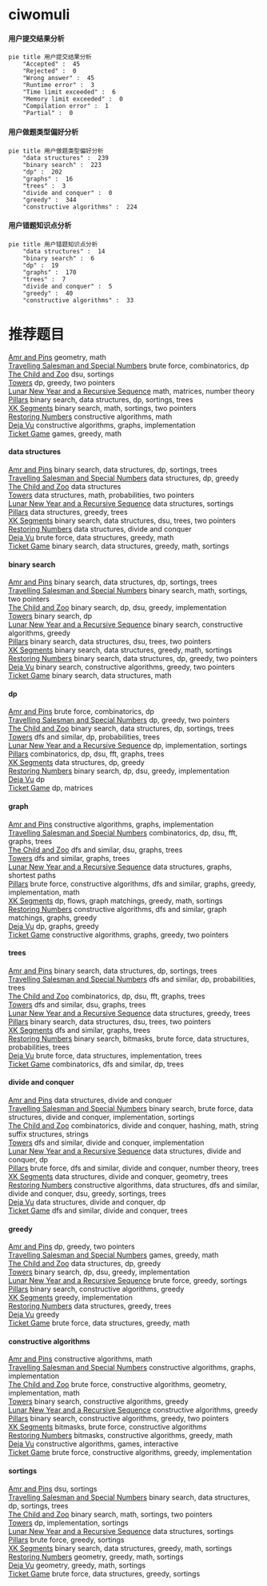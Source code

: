 # ciwomuli
<!-- tabs:start -->
#### **用户提交结果分析**

```mermaid
pie title 用户提交结果分析
    "Accepted" :  45
    "Rejected" :  0
    "Wrong answer" :  45
    "Runtime error" :  3
    "Time limit exceeded" :  6
    "Memory limit exceeded" :  0
    "Compilation error" :  1
    "Partial" :  0
```
#### **用户做题类型偏好分析**

```mermaid
pie title 用户做题类型偏好分析
    "data structures" :  239
    "binary search" :  223
    "dp" :  202
    "graphs" :  16
    "trees" :  3
    "divide and conquer" :  0
    "greedy" :  344
    "constructive algorithms" :  224
```
#### **用户错题知识点分析**

```mermaid
pie title 用户错题知识点分析
    "data structures" :  14
    "binary search" :  6
    "dp" :  19
    "graphs" :  170
    "trees" :  7
    "divide and conquer" :  5
    "greedy" :  40
    "constructive algorithms" :  33
```
<!-- tabs:end -->
# 推荐题目
[Amr and Pins](http://codeforces.com/problemset/problem/507/B)		geometry,
                        math		  
[Travelling Salesman and Special Numbers](http://codeforces.com/problemset/problem/914/C)		brute force,
                        combinatorics,
                        dp		  
[The Child and Zoo](https://codeforces.com/contest/438/problem/B)		dsu,
                        sortings		  
[Towers](http://codeforces.com/problemset/problem/229/D)		dp,
                        greedy,
                        two pointers		  
[Lunar New Year and a Recursive Sequence](http://codeforces.com/problemset/problem/1106/F)		math,
                        matrices,
                        number theory		  
[Pillars](http://codeforces.com/problemset/problem/474/E)		binary search,
                        data structures,
                        dp,
                        sortings,
                        trees		  
[XK Segments](http://codeforces.com/problemset/problem/895/B)		binary search,
                        math,
                        sortings,
                        two pointers		  
[Restoring Numbers](http://codeforces.com/problemset/problem/509/D)		constructive algorithms,
                        math		  
[Deja Vu](http://codeforces.com/problemset/problem/331/E1)		constructive algorithms,
                        graphs,
                        implementation		  
[Ticket Game](http://codeforces.com/problemset/problem/1215/D)		games,
                        greedy,
                        math		  
<!-- tabs:start -->
#### **data structures**
[Amr and Pins](http://codeforces.com/problemset/problem/474/E)		binary search,
                        data structures,
                        dp,
                        sortings,
                        trees		  
[Travelling Salesman and Special Numbers](http://codeforces.com/problemset/problem/675/E)		data structures,
                        dp,
                        greedy		  
[The Child and Zoo](http://codeforces.com/problemset/problem/121/E)		data structures		  
[Towers](http://codeforces.com/problemset/problem/846/F)		data structures,
                        math,
                        probabilities,
                        two pointers		  
[Lunar New Year and a Recursive Sequence](http://codeforces.com/problemset/problem/12/D)		data structures,
                        sortings		  
[Pillars](http://codeforces.com/problemset/problem/980/E)		data structures,
                        greedy,
                        trees		  
[XK Segments](http://codeforces.com/problemset/problem/6/E)		binary search,
                        data structures,
                        dsu,
                        trees,
                        two pointers		  
[Restoring Numbers](http://codeforces.com/problemset/problem/1295/E)		data structures,
                        divide and conquer		  
[Deja Vu](http://codeforces.com/problemset/problem/1499/C)		brute force,
                        data structures,
                        greedy,
                        math		  
[Ticket Game](http://codeforces.com/problemset/problem/1428/E)		binary search,
                        data structures,
                        greedy,
                        math,
                        sortings		  
#### **binary search**
[Amr and Pins](http://codeforces.com/problemset/problem/474/E)		binary search,
                        data structures,
                        dp,
                        sortings,
                        trees		  
[Travelling Salesman and Special Numbers](http://codeforces.com/problemset/problem/895/B)		binary search,
                        math,
                        sortings,
                        two pointers		  
[The Child and Zoo](http://codeforces.com/problemset/problem/1370/D)		binary search,
                        dp,
                        dsu,
                        greedy,
                        implementation		  
[Towers](http://codeforces.com/problemset/problem/847/E)		binary search,
                        dp		  
[Lunar New Year and a Recursive Sequence](http://codeforces.com/problemset/problem/335/A)		binary search,
                        constructive algorithms,
                        greedy		  
[Pillars](http://codeforces.com/problemset/problem/6/E)		binary search,
                        data structures,
                        dsu,
                        trees,
                        two pointers		  
[XK Segments](http://codeforces.com/problemset/problem/1428/E)		binary search,
                        data structures,
                        greedy,
                        math,
                        sortings		  
[Restoring Numbers](http://codeforces.com/problemset/problem/1492/C)		binary search,
                        data structures,
                        dp,
                        greedy,
                        two pointers		  
[Deja Vu](http://codeforces.com/problemset/problem/1463/D)		binary search,
                        constructive algorithms,
                        greedy,
                        two pointers		  
[Ticket Game](http://codeforces.com/problemset/problem/1490/G)		binary search,
                        data structures,
                        math		  
#### **dp**
[Amr and Pins](http://codeforces.com/problemset/problem/914/C)		brute force,
                        combinatorics,
                        dp		  
[Travelling Salesman and Special Numbers](http://codeforces.com/problemset/problem/229/D)		dp,
                        greedy,
                        two pointers		  
[The Child and Zoo](http://codeforces.com/problemset/problem/474/E)		binary search,
                        data structures,
                        dp,
                        sortings,
                        trees		  
[Towers](http://codeforces.com/problemset/problem/123/E)		dfs and similar,
                        dp,
                        probabilities,
                        trees		  
[Lunar New Year and a Recursive Sequence](http://codeforces.com/problemset/problem/433/B)		dp,
                        implementation,
                        sortings		  
[Pillars](http://codeforces.com/problemset/problem/1408/G)		combinatorics,
                        dp,
                        dsu,
                        fft,
                        graphs,
                        trees		  
[XK Segments](http://codeforces.com/problemset/problem/675/E)		data structures,
                        dp,
                        greedy		  
[Restoring Numbers](http://codeforces.com/problemset/problem/1370/D)		binary search,
                        dp,
                        dsu,
                        greedy,
                        implementation		  
[Deja Vu](https://codeforces.com/contest/791/problem/E)		dp		  
[Ticket Game](http://codeforces.com/problemset/problem/222/E)		dp,
                        matrices		  
#### **graph**
[Amr and Pins](http://codeforces.com/problemset/problem/331/E1)		constructive algorithms,
                        graphs,
                        implementation		  
[Travelling Salesman and Special Numbers](http://codeforces.com/problemset/problem/1408/G)		combinatorics,
                        dp,
                        dsu,
                        fft,
                        graphs,
                        trees		  
[The Child and Zoo](http://codeforces.com/problemset/problem/466/E)		dfs and similar,
                        dsu,
                        graphs,
                        trees		  
[Towers](http://codeforces.com/problemset/problem/1006/E)		dfs and similar,
                        graphs,
                        trees		  
[Lunar New Year and a Recursive Sequence](http://codeforces.com/problemset/problem/786/B)		data structures,
                        graphs,
                        shortest paths		  
[Pillars](http://codeforces.com/problemset/problem/1487/C)		brute force,
                        constructive algorithms,
                        dfs and similar,
                        graphs,
                        greedy,
                        implementation,
                        math		  
[XK Segments](http://codeforces.com/problemset/problem/1437/C)		dp,
                        flows,
                        graph matchings,
                        greedy,
                        math,
                        sortings		  
[Restoring Numbers](http://codeforces.com/problemset/problem/1470/D)		constructive algorithms,
                        dfs and similar,
                        graph matchings,
                        graphs,
                        greedy		  
[Deja Vu](http://codeforces.com/problemset/problem/1476/C)		dp,
                        graphs,
                        greedy		  
[Ticket Game](http://codeforces.com/problemset/problem/1304/D)		constructive algorithms,
                        graphs,
                        greedy,
                        two pointers		  
#### **trees**
[Amr and Pins](http://codeforces.com/problemset/problem/474/E)		binary search,
                        data structures,
                        dp,
                        sortings,
                        trees		  
[Travelling Salesman and Special Numbers](http://codeforces.com/problemset/problem/123/E)		dfs and similar,
                        dp,
                        probabilities,
                        trees		  
[The Child and Zoo](http://codeforces.com/problemset/problem/1408/G)		combinatorics,
                        dp,
                        dsu,
                        fft,
                        graphs,
                        trees		  
[Towers](http://codeforces.com/problemset/problem/466/E)		dfs and similar,
                        dsu,
                        graphs,
                        trees		  
[Lunar New Year and a Recursive Sequence](http://codeforces.com/problemset/problem/980/E)		data structures,
                        greedy,
                        trees		  
[Pillars](http://codeforces.com/problemset/problem/6/E)		binary search,
                        data structures,
                        dsu,
                        trees,
                        two pointers		  
[XK Segments](http://codeforces.com/problemset/problem/1006/E)		dfs and similar,
                        graphs,
                        trees		  
[Restoring Numbers](http://codeforces.com/problemset/problem/1479/D)		binary search,
                        bitmasks,
                        brute force,
                        data structures,
                        probabilities,
                        trees		  
[Deja Vu](http://codeforces.com/problemset/problem/1511/C)		brute force,
                        data structures,
                        implementation,
                        trees		  
[Ticket Game](http://codeforces.com/problemset/problem/1499/F)		combinatorics,
                        dfs and similar,
                        dp,
                        trees		  
#### **divide and conquer**
[Amr and Pins](http://codeforces.com/problemset/problem/1295/E)		data structures,
                        divide and conquer		  
[Travelling Salesman and Special Numbers](http://codeforces.com/problemset/problem/1461/D)		binary search,
                        brute force,
                        data structures,
                        divide and conquer,
                        implementation,
                        sortings		  
[The Child and Zoo](http://codeforces.com/problemset/problem/1466/G)		combinatorics,
                        divide and conquer,
                        hashing,
                        math,
                        string suffix structures,
                        strings		  
[Towers](http://codeforces.com/problemset/problem/1490/D)		dfs and similar,
                        divide and conquer,
                        implementation		  
[Lunar New Year and a Recursive Sequence](https://codeforces.com/contest/1483/problem/C)		data structures,
                        divide and conquer,
                        dp		  
[Pillars](http://codeforces.com/problemset/problem/1491/E)		brute force,
                        dfs and similar,
                        divide and conquer,
                        number theory,
                        trees		  
[XK Segments](http://codeforces.com/problemset/problem/1303/G)		data structures,
                        divide and conquer,
                        geometry,
                        trees		  
[Restoring Numbers](http://codeforces.com/problemset/problem/1494/D)		constructive algorithms,
                        data structures,
                        dfs and similar,
                        divide and conquer,
                        dsu,
                        greedy,
                        sortings,
                        trees		  
[Deja Vu](http://codeforces.com/problemset/problem/1482/E)		data structures,
                        divide and conquer,
                        dp		  
[Ticket Game](http://codeforces.com/problemset/problem/566/C)		dfs and similar,
                        divide and conquer,
                        trees		  
#### **greedy**
[Amr and Pins](http://codeforces.com/problemset/problem/229/D)		dp,
                        greedy,
                        two pointers		  
[Travelling Salesman and Special Numbers](http://codeforces.com/problemset/problem/1215/D)		games,
                        greedy,
                        math		  
[The Child and Zoo](http://codeforces.com/problemset/problem/675/E)		data structures,
                        dp,
                        greedy		  
[Towers](http://codeforces.com/problemset/problem/1370/D)		binary search,
                        dp,
                        dsu,
                        greedy,
                        implementation		  
[Lunar New Year and a Recursive Sequence](http://codeforces.com/problemset/problem/912/C)		brute force,
                        greedy,
                        sortings		  
[Pillars](http://codeforces.com/problemset/problem/335/A)		binary search,
                        constructive algorithms,
                        greedy		  
[XK Segments](http://codeforces.com/problemset/problem/1253/B)		greedy,
                        implementation		  
[Restoring Numbers](http://codeforces.com/problemset/problem/980/E)		data structures,
                        greedy,
                        trees		  
[Deja Vu](http://codeforces.com/problemset/problem/1474/A)		greedy		  
[Ticket Game](http://codeforces.com/problemset/problem/1499/C)		brute force,
                        data structures,
                        greedy,
                        math		  
#### **constructive algorithms**
[Amr and Pins](http://codeforces.com/problemset/problem/509/D)		constructive algorithms,
                        math		  
[Travelling Salesman and Special Numbers](http://codeforces.com/problemset/problem/331/E1)		constructive algorithms,
                        graphs,
                        implementation		  
[The Child and Zoo](http://codeforces.com/problemset/problem/14/C)		brute force,
                        constructive algorithms,
                        geometry,
                        implementation,
                        math		  
[Towers](http://codeforces.com/problemset/problem/335/A)		binary search,
                        constructive algorithms,
                        greedy		  
[Lunar New Year and a Recursive Sequence](http://codeforces.com/problemset/problem/1493/A)		constructive algorithms,
                        greedy		  
[Pillars](http://codeforces.com/problemset/problem/1463/D)		binary search,
                        constructive algorithms,
                        greedy,
                        two pointers		  
[XK Segments](https://codeforces.com/contest/1456/problem/B)		bitmasks,
                        brute force,
                        constructive algorithms		  
[Restoring Numbers](http://codeforces.com/problemset/problem/1492/D)		bitmasks,
                        constructive algorithms,
                        greedy,
                        math		  
[Deja Vu](https://codeforces.com/contest/1504/problem/D)		constructive algorithms,
                        games,
                        interactive		  
[Ticket Game](https://codeforces.com/contest/1483/problem/A)		brute force,
                        constructive algorithms,
                        greedy,
                        implementation		  
#### **sortings**
[Amr and Pins](https://codeforces.com/contest/438/problem/B)		dsu,
                        sortings		  
[Travelling Salesman and Special Numbers](http://codeforces.com/problemset/problem/474/E)		binary search,
                        data structures,
                        dp,
                        sortings,
                        trees		  
[The Child and Zoo](http://codeforces.com/problemset/problem/895/B)		binary search,
                        math,
                        sortings,
                        two pointers		  
[Towers](http://codeforces.com/problemset/problem/433/B)		dp,
                        implementation,
                        sortings		  
[Lunar New Year and a Recursive Sequence](http://codeforces.com/problemset/problem/12/D)		data structures,
                        sortings		  
[Pillars](http://codeforces.com/problemset/problem/912/C)		brute force,
                        greedy,
                        sortings		  
[XK Segments](http://codeforces.com/problemset/problem/1428/E)		binary search,
                        data structures,
                        greedy,
                        math,
                        sortings		  
[Restoring Numbers](https://codeforces.com/contest/1496/problem/C)		geometry,
                        greedy,
                        math,
                        sortings		  
[Deja Vu](http://codeforces.com/problemset/problem/1495/A)		geometry,
                        greedy,
                        math,
                        sortings		  
[Ticket Game](http://codeforces.com/problemset/problem/1497/A)		brute force,
                        data structures,
                        greedy,
                        sortings		  
<!-- tabs:end -->
